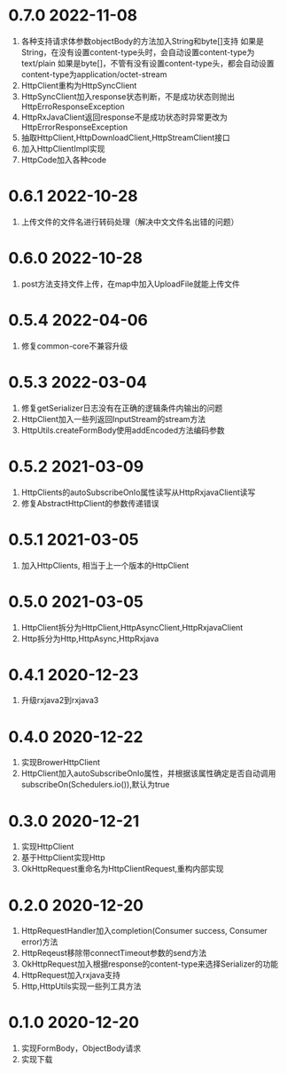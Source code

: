 # 0.7.0 2022-11-08
1. 各种支持请求体参数objectBody的方法加入String和byte[]支持
   如果是String，在没有设置content-type头时，会自动设置content-type为text/plain
   如果是byte[]，不管有没有设置content-type头，都会自动设置content-type为application/octet-stream
2. HttpClient重构为HttpSyncClient
3. HttpSyncClient加入response状态判断，不是成功状态则抛出HttpErroResponseException
4. HttpRxJavaClient返回response不是成功状态时异常更改为HttpErrorResponseException
5. 抽取HttpClient,HttpDownloadClient,HttpStreamClient接口
6. 加入HttpClientImpl实现
7. HttpCode加入各种code

# 0.6.1 2022-10-28
1. 上传文件的文件名进行转码处理（解决中文文件名出错的问题）

# 0.6.0 2022-10-28
1. post方法支持文件上传，在map中加入UploadFile就能上传文件

# 0.5.4 2022-04-06
1. 修复common-core不兼容升级

# 0.5.3 2022-03-04
1. 修复getSerializer日志没有在正确的逻辑条件内输出的问题
2. HttpClient加入一些列返回InputStream的stream方法
3. HttpUtils.createFormBody使用addEncoded方法编码参数

# 0.5.2 2021-03-09
1. HttpClients的autoSubscribeOnIo属性读写从HttpRxjavaClient读写
1. 修复AbstractHttpClient的参数传递错误

# 0.5.1 2021-03-05
1. 加入HttpClients, 相当于上一个版本的HttpClient

# 0.5.0 2021-03-05
1. HttpClient拆分为HttpClient,HttpAsyncClient,HttpRxjavaClient
2. Http拆分为Http,HttpAsync,HttpRxjava

# 0.4.1 2020-12-23
1. 升级rxjava2到rxjava3

# 0.4.0 2020-12-22
1. 实现BrowerHttpClient
2. HttpClient加入autoSubscribeOnIo属性，并根据该属性确定是否自动调用subscribeOn(Schedulers.io()),默认为true

# 0.3.0 2020-12-21 
1. 实现HttpClient
2. 基于HttpClient实现Http
3. OkHttpRequest重命名为HttpClientRequest,重构内部实现

# 0.2.0 2020-12-20
1. HttpRequestHandler加入completion(Consumer<T> success, Consumer<HttpErrorResponse> error)方法
2. HttpReqeust移除带connectTimeout参数的send方法
3. OkHttpRequest加入根据response的content-type来选择Serializer的功能
4. HttpRequest加入rxjava支持
5. Http,HttpUtils实现一些列工具方法

# 0.1.0 2020-12-20
1. 实现FormBody，ObjectBody请求
2. 实现下载